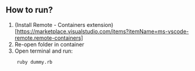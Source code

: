 ## How to run?

1. (Install Remote - Containers extension)[https://marketplace.visualstudio.com/items?itemName=ms-vscode-remote.remote-containers]
2. Re-open folder in container
3. Open terminal and run:
```bash
    ruby dummy.rb
```